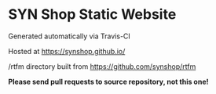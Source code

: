 # SYN Shop Static Website

Generated automatically via Travis-CI

Hosted at https://synshop.github.io/

/rtfm directory built from https://github.com/synshop/rtfm

**Please send pull requests to source repository, not this one!**
